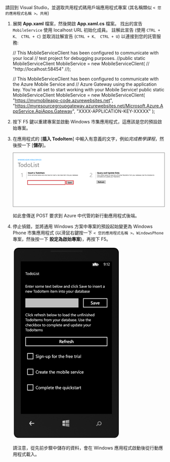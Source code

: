 請回到 Visual Studio，並選取共用程式碼用戶端應用程式專案 (其名稱類似 `< 您的應用程式名稱 >。共用`)

1. 展開 **App.xaml** 檔案，然後開啟 **App.xaml.cs** 檔案。 找出的宣告 `MobileService` 使用 localhost URL 初始化成員。 註解此宣告 (使用 `CTRL + K、 CTRL + C`) 並取消註解宣告 (`CTRL + K、 CTRL + U`) 以連接到您的託管服務:

     // This MobileServiceClient has been configured to communicate with your local
     // test project for debugging purposes.
     //public static MobileServiceClient MobileService = new MobileServiceClient(
     //    "http://localhost:58454"
     //);
    
     // This MobileServiceClient has been configured to communicate with the Azure Mobile Service and
     // Azure Gateway using the application key. You're all set to start working with your Mobile Service!
     public static MobileServiceClient MobileService = new MobileServiceClient(
         "https://mymobileapp-code.azurewebsites.net",
         "https://myresourcegroupgateway.azurewebsites.net/Microsoft.Azure.AppService.ApiApps.Gateway",
         "XXXX-APPLICATION-KEY-XXXXX"
     );

2. 按下 F5 鍵以重建專案並啟動 Windows 市集應用程式，這應該是您的預設啟始專案。

2. 在應用程式的 [**插入 TodoItem**] 中輸入有意義的文字，例如*完成教學課程*，然後按一下 [**儲存**]。

    ![](./media/app-service-mobile-windows-universal-test-app/mobile-quickstart-startup.png)

    如此會傳送 POST 要求到 Azure 中代管的新行動應用程式後端。

3. 停止偵錯，並將通用 Windows 方案中專案的預設起始變更為 Windows Phone 市集應用程式 (以滑鼠右鍵按一下 `< 您的應用程式名稱 >。WindowsPhone` 專案，然後按一下 **設定為啟始專案**)，再按下 F5。

    ![](./media/app-service-mobile-windows-universal-test-app/mobile-quickstart-completed-wp8.png)

    請注意，從先前步驟中儲存的資料，會在 Windows 應用程式啟動後從行動應用程式載入。







